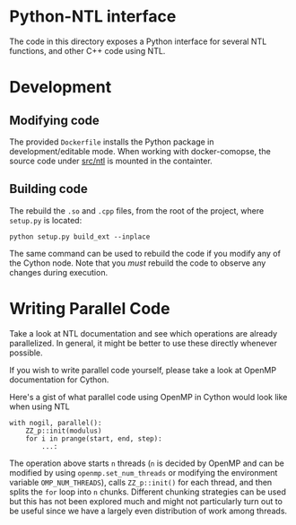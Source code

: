 # Python-NTL interface
The code in this directory exposes a Python interface
for several NTL functions, and other C++ code using
NTL.

# Development

## Modifying code
The provided `Dockerfile` installs the Python package in development/editable mode.
When working with docker-comopse, the source code under [src/ntl](./src/ntl) is
mounted in the containter.


## Building code
The rebuild the `.so` and `.cpp` files, from the root of the project, where `setup.py`
is located:


```shell
python setup.py build_ext --inplace
```

The same command can be used to rebuild the code if you
modify any of the Cython node. Note that you *must* rebuild the code
to observe any changes during execution.

# Writing Parallel Code
Take a look at NTL documentation and see which operations are already
parallelized. In general, it might be better to use these directly
whenever possible.

If you wish to write parallel code yourself, please take a look
at OpenMP documentation for Cython.

Here's a gist of what parallel code using OpenMP in Cython would look
like when using NTL

```
with nogil, parallel():
    ZZ_p::init(modulus)
    for i in prange(start, end, step):
        ...:
```

The operation above starts `n` threads (`n` is decided by OpenMP and
can be modified by using `openmp.set_num_threads` or modifying the
environment variable `OMP_NUM_THREADS`), calls
`ZZ_p::init()` for each thread, and then splits the
`for` loop into `n` chunks. Different chunking strategies
can be used but this has not been explored much and might not
particularly turn out to be useful since we have a largely even
distribution of work among threads.
